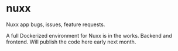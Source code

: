 # nuxx
Nuxx app bugs, issues, feature requests.

A full Dockerized environment for Nuxx is in the works.  Backend and frontend.  Will publish the code here early next month.

